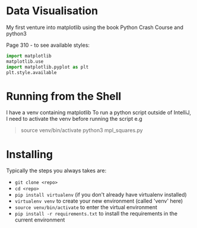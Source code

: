 # Data Visualisation

My first venture into matplotlib using the book Python Crash Course and python3

Page 310 - to see available styles:
```python
import matplotlib
matplotlib.use
import matplotlib.pyplot as plt
plt.style.available
```

# Running from the Shell

I have a venv containing matplotlib
To run a python script outside of IntelliJ, I need to activate the venv before running the script e.g

> source venv/bin/activate
> python3 mpl_squares.py

# Installing 
Typically the steps you always takes are:

- `git clone <repo>`
- `cd <repo>`
- `pip install virtualenv` (if you don't already have virtualenv installed)
- `virtualenv venv` to create your new environment (called 'venv' here)
- `source venv/bin/activate` to enter the virtual environment
- `pip install -r requirements.txt` to install the requirements in the current environment